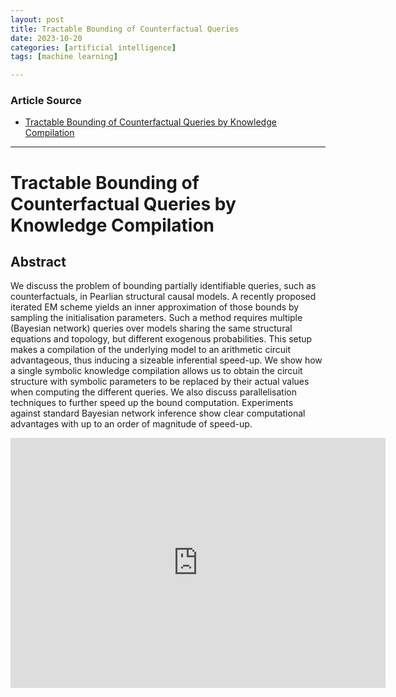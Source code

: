 ```yaml
---
layout: post
title: Tractable Bounding of Counterfactual Queries
date: 2023-10-20
categories: [artificial intelligence]
tags: [machine learning]

---
```


### Article Source

* [Tractable Bounding of Counterfactual Queries by Knowledge Compilation](https://www.youtube.com/watch?v=4Vsj303LNs4)

---

# Tractable Bounding of Counterfactual Queries by Knowledge Compilation 



## Abstract

We discuss the problem of bounding partially identifiable queries, such as counterfactuals, in Pearlian structural causal models. A recently proposed iterated EM scheme yields an inner approximation of those bounds by sampling the initialisation parameters. Such a method requires multiple (Bayesian network) queries over models sharing the same structural equations and topology, but different exogenous probabilities. This setup makes a compilation of the underlying model to an arithmetic circuit advantageous, thus inducing a sizeable inferential speed-up. We show how a single symbolic knowledge compilation allows us to obtain the circuit structure with symbolic parameters to be replaced by their actual values when computing the different queries. We also discuss parallelisation techniques to further speed up the bound computation. Experiments against standard Bayesian network inference show clear computational advantages with up to an order of magnitude of speed-up.

<iframe width="600" height="400" src="https://www.youtube.com/embed/4Vsj303LNs4?si=4ziS3owjdSXFtSRl" title="YouTube video player" frameborder="0" allow="accelerometer; autoplay; clipboard-write; encrypted-media; gyroscope; picture-in-picture; web-share" allowfullscreen></iframe>

